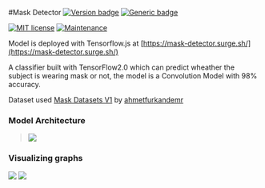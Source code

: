 #Mask Detector
[![Version badge](https://img.shields.io/badge/Version-1.00-green)](https://github.com/SuyashSonawane/Mask-Detector/blob/master/Mask_Detector.ipynb)
[![Generic badge](https://img.shields.io/badge/TensorFlow-2.0-orange.svg)](https://github.com/tensorflow)

[![MIT license](https://img.shields.io/badge/License-MIT-blue.svg)](https://lbesson.mit-license.org/)
[![Maintenance](https://img.shields.io/badge/Maintained%3F-yes-green.svg)](https://github.com/SuyashSonawane/Mask-Detector)

Model is deployed with Tensorflow.js at [https://mask-detector.surge.sh/](https://mask-detector.surge.sh/)


A classifier built with TensorFlow2.0 which can predict wheather the subject is wearing mask or not, the model is a Convolution Model with 98% accuracy.

Dataset used [Mask Datasets V1](https://www.kaggle.com/ahmetfurkandemr/mask-datasets-v1) by [ahmetfurkandemr](https://www.kaggle.com/ahmetfurkandemr)

### Model Architecture
> ![](https://mask-detector.surge.sh/Annotation%202020-04-24%20111953.jpg)

### Visualizing graphs

![](https://mask-detector.surge.sh/acc.png)
![](https://mask-detector.surge.sh/loss.png)
